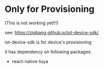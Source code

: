 # Only for Provisioning
(This is not working yet!!!)

see: https://zigbang.github.io/iot-device-sdk/

iot-device-sdk is for device's provisioning 


it has dependency on following packages:
- react-native-tuya 


